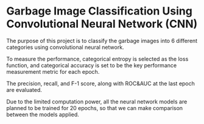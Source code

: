 # Garbage Image Classification Using Convolutional Neural Network (CNN)

The purpose of this project is to classify the garbage images into 6 different categories using convolutional neural network. <br />

To measure the performance, categorical entropy is selected as the loss function, 
and categorical accuracy is set to be the key performance measurement metric for each epoch. <br />

The precision, recall, and F-1 score, along with ROC&AUC at the last epoch are evaluated. <br />

Due to the limited computation power, all the neural network models are planned to be trained for 20 epochs, 
so that we can make comparison between the models applied. <br />
